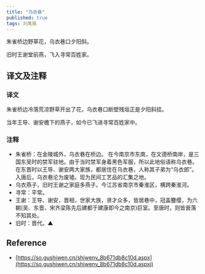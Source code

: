 ```yaml
---
title: "乌衣巷"
published: true
tags: 刘禹锡
---
```


朱雀桥边野草花，乌衣巷口夕阳斜。

旧时王谢堂前燕，飞入寻常百姓家。

## 译文及注释

### 译文

朱雀桥边冷落荒凉野草开出了花，乌衣巷口断壁残垣正是夕阳斜挂。

当年王导、谢安檐下的燕子，如今已飞进寻常百姓家中。

### 注释

- 朱雀桥：在金陵城外，乌衣巷在桥边。 在今南京市东南，在文德桥南岸，是三国东吴时的禁军驻地。由于当时禁军身着黑色军服，所以此地俗语称乌衣巷。在东晋时以王导、谢安两大家族，都居住在乌衣巷，人称其子弟为“乌衣郎”。入唐后，乌衣巷沦为废墟。现为民间工艺品的汇集之地。
- 乌衣燕子，旧时王谢之家庭多燕子。今江苏省南京市秦淮区，横跨秦淮河。
- 寻常：平常。
- 王谢：王导、谢安，晋相，世家大族，贤才众多，皆居巷中，冠盖簪缨，为六朝(吴、东晋、宋齐梁陈先后建都于建康即今之南京)巨室。至唐时，则皆衰落不知其处。
- 旧时：晋代。▲

## Reference

- [https://so.gushiwen.cn/shiwenv_8b671db8c10d.aspx](https://so.gushiwen.cn/shiwenv_8b671db8c10d.aspxj)